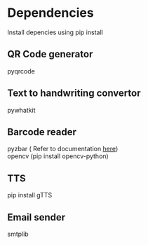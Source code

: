 # Dependencies
Install depencies using pip install

## QR Code generator
pyqrcode

## Text to handwriting convertor
pywhatkit

## Barcode reader
pyzbar ( Refer to documentation [here](https://pypi.org/project/pyzbar/))     
opencv (pip install opencv-python)

## TTS
pip install gTTS

## Email sender
smtplib
